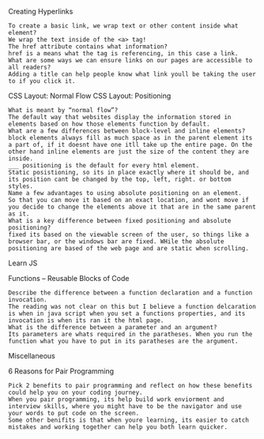 Creating Hyperlinks

    To create a basic link, we wrap text or other content inside what element?
    We wrap the text inside of the <a> tag!
    The href attribute contains what information?
    href is a means what the tag is referencing, in this case a link.
    What are some ways we can ensure links on our pages are accessible to all readers?
    Adding a title can help people know what link youll be taking the user to if you click it.


CSS Layout: Normal Flow CSS Layout: Positioning

    What is meant by “normal flow”?
    The default way that websites display the information stored in elements based on how those elements function by default.
    What are a few differences between block-level and inline elements?
    block elements always fill as much space as in the parent element its a part of, if it doesnt have one itll take up the entire page. On the other hand inline elements are just the size of the content they are inside. 
    ___ positioning is the default for every html element.
    Static posistioning, so its in place exactly where it should be, and its position cant be changed by the top, left, right. or bottom styles.
    Name a few advantages to using absolute positioning on an element.
    So that you can move it based on an exact location, and wont move if you decide to change the elements above it that are in the same parent as it.
    What is a key difference between fixed positioning and absolute positioning?
    fixed its based on the viewable screen of the user, so things like a browser bar, or the windows bar are fixed. WHile the absolute positioning are based of the web page and are static when scrolling.

Learn JS

Functions – Reusable Blocks of Code

    Describe the difference between a function declaration and a function invocation.
    The reading was not clear on this but I believe a function delcaration is when in java script when you set a functions properties, and its invocation is when its ran it the html page.
    What is the difference between a parameter and an argument?
    Its parameters are whats required in the paratheses. When you run the function what you have to put in its paratheses are the argument.

Miscellaneous

6 Reasons for Pair Programming

    Pick 2 benefits to pair programming and reflect on how these benefits could help you on your coding journey.
    When you pair programming, its help build work enviorment and interview skills, where you might have to be the navigator and use your words to put code on the screen.
    Some other benifits is that when youre learning, its easier to catch mistakes and working together can help you both learn quicker.
    
